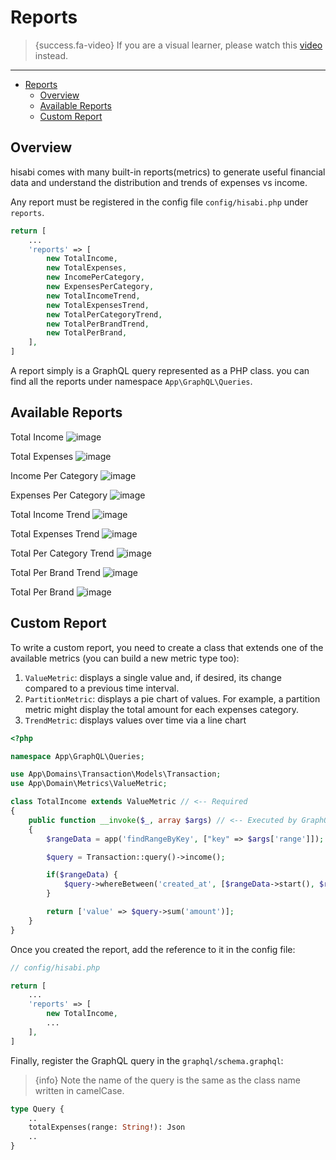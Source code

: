 # Reports

> {success.fa-video} If you are a visual learner, please watch this [video](https://www.youtube.com/watch?v=eYp1cYMTiTs&list=PLw5MK6ws-o1_rNobmZCmnH5G11vwCiKKk&index=4&ab_channel=ILoveMathAcademy) instead.

---

- [Reports](#reports)
  - [Overview](#overview)
  - [Available Reports](#available-reports)
  - [Custom Report](#custom-report)

<a name="overview"></a>
## Overview

hisabi comes with many built-in reports(metrics) to generate useful financial data and understand the distribution and trends of expenses vs income.

Any report must be registered in the config file `config/hisabi.php` under `reports`.

```php
return [
    ...
    'reports' => [
        new TotalIncome,
        new TotalExpenses,
        new IncomePerCategory,
        new ExpensesPerCategory,
        new TotalIncomeTrend,
        new TotalExpensesTrend,
        new TotalPerCategoryTrend,
        new TotalPerBrandTrend,
        new TotalPerBrand,
    ],
]
```

A report simply is a GraphQL query represented as a PHP class. you can find all the reports under namespace `App\GraphQL\Queries`.

<a name="reports"></a>
## Available Reports

Total Income
![image](/images/total-income.png)

Total Expenses
![image](/images/total-expenses.png)

Income Per Category
![image](/images/income-per-category.png)

Expenses Per Category
![image](/images/expenses-per-category.png)

Total Income Trend
![image](/images/total-income-trend.png)

Total Expenses Trend
![image](/images/total-expenses-trend.png)

Total Per Category Trend
![image](/images/total-per-category-trend.png)

Total Per Brand Trend
![image](/images/total-per-brand-trend.png)

Total Per Brand
![image](/images/total-per-brand.png)

<a name="custom-report"></a>
## Custom Report

To write a custom report, you need to create a class that extends one of the available metrics (you can build a new metric type too):

1. `ValueMetric`: displays a single value and, if desired, its change compared to a previous time interval.
2. `PartitionMetric`: displays a pie chart of values. For example, a partition metric might display the total amount for each expenses category.
3. `TrendMetric`: displays values over time via a line chart


```php
<?php

namespace App\GraphQL\Queries;

use App\Domains\Transaction\Models\Transaction;
use App\Domain\Metrics\ValueMetric;

class TotalIncome extends ValueMetric // <-- Required
{
    public function __invoke($_, array $args) // <-- Executed by GraphQL query
    {
        $rangeData = app('findRangeByKey', ["key" => $args['range']]);

        $query = Transaction::query()->income();

        if($rangeData) {
            $query->whereBetween('created_at', [$rangeData->start(), $rangeData->end()]);
        }

        return ['value' => $query->sum('amount')];
    }
}
```

Once you created the report, add the reference to it in the config file:

```php
// config/hisabi.php

return [
    ...
    'reports' => [
        new TotalIncome,
        ...
    ],
]
```

Finally, register the GraphQL query in the `graphql/schema.graphql`:

>{info} Note the name of the query is the same as the class name written in camelCase.

```graphql
type Query {
    ..
    totalExpenses(range: String!): Json
    ..
}
```